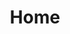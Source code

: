 ---
title: 'Home'
type: landing
sections:
  - block: markdown
    id: section-about
    content:
      title: Mission Statement
      text: '**We are a group of passionate researchers and students working at the intersection of machine learning and systems at UCSD**.

      Our collaborative effort brings together the [the Halıcıoğlu Data Science Institute](https://datascience.ucsd.edu/) and [the Computer Science and Engineering Department](https://cse.ucsd.edu/) at [the University of California, San Diego](https://ucsd.edu/). We host a series of events including biweekly seminars and reading groups at HDSI and we invite interested students and faculty members to join!

      Our research interests include:

      * State-of-the-art machine leaerning models.

      * Algorithms and systems for large-scale ML workloads.

      * Security for ML and security for systems.

      * Next-generation computer architecture for ML.

      * AI agents.

      * Applications (IoT, AI for Science, etc.).'

  - block: collection
    id: section-collection
    content:
      filters:
        folders:
          - post
      count: 25
    design:
      view: article-grid
---